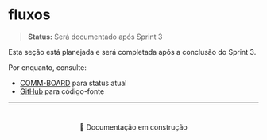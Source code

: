 # fluxos

> **Status:** Será documentado após Sprint 3

Esta seção está planejada e será completada após a conclusão do Sprint 3.

Por enquanto, consulte:
- [COMM-BOARD](https://portal.sunyataconsulting.com/COMM-BOARD.html) para status atual
- [GitHub](https://github.com/iflitaiff/plataforma-sunyata) para código-fonte

---

<div style="text-align: center; margin: 40px 0;">
  <p>📝 Documentação em construção</p>
</div>
